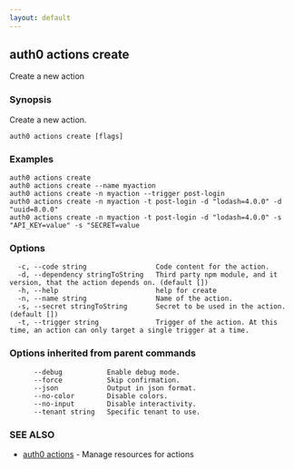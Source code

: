 ```yaml
---
layout: default
---
```

## auth0 actions create

Create a new action

### Synopsis

Create a new action.

```
auth0 actions create [flags]
```

### Examples

```
auth0 actions create 
auth0 actions create --name myaction
auth0 actions create -n myaction --trigger post-login
auth0 actions create -n myaction -t post-login -d "lodash=4.0.0" -d "uuid=8.0.0"
auth0 actions create -n myaction -t post-login -d "lodash=4.0.0" -s "API_KEY=value" -s "SECRET=value
```

### Options

```
  -c, --code string                 Code content for the action.
  -d, --dependency stringToString   Third party npm module, and it version, that the action depends on. (default [])
  -h, --help                        help for create
  -n, --name string                 Name of the action.
  -s, --secret stringToString       Secret to be used in the action. (default [])
  -t, --trigger string              Trigger of the action. At this time, an action can only target a single trigger at a time.
```

### Options inherited from parent commands

```
      --debug           Enable debug mode.
      --force           Skip confirmation.
      --json            Output in json format.
      --no-color        Disable colors.
      --no-input        Disable interactivity.
      --tenant string   Specific tenant to use.
```

### SEE ALSO

* [auth0 actions](auth0_actions.md)	 - Manage resources for actions

